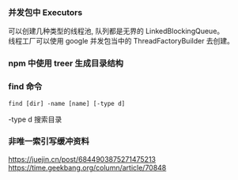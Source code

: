### 并发包中 Executors
可以创建几种类型的线程池, 队列都是无界的 LinkedBlockingQueue。   
线程工厂可以使用 google 并发包当中的 ThreadFactoryBuilder 去创建。

### npm 中使用 treer 生成目录结构

### find 命令
```shell
find [dir] -name [name] [-type d]
```
-type d 搜索目录

### 非唯一索引写缓冲资料
https://juejin.cn/post/6844903875271475213  
https://time.geekbang.org/column/article/70848
